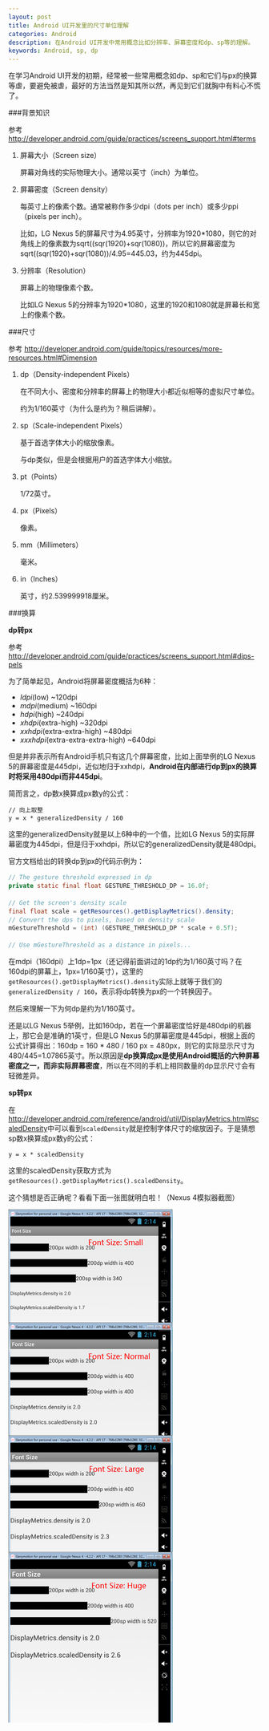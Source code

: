 ```yaml
---
layout: post
title: Android UI开发里的尺寸单位理解
categories: Android
description: 在Android UI开发中常用概念比如分辨率、屏幕密度和dp、sp等的理解。
keywords: Android, sp, dp
---
```


在学习Android UI开发的初期，经常被一些常用概念如dp、sp和它们与px的换算等虐，要避免被虐，最好的方法当然是知其所以然，再见到它们就胸中有料心不慌了。

###背景知识

参考 <http://developer.android.com/guide/practices/screens_support.html#terms>

1. 屏幕大小（Screen size）

	屏幕对角线的实际物理大小。通常以英寸（inch）为单位。

1. 屏幕密度（Screen density）

	每英寸上的像素个数。通常被称作多少dpi（dots per inch）或多少ppi（pixels per inch）。

    比如，LG Nexus 5的屏幕尺寸为4.95英寸，分辨率为1920*1080，则它的对角线上的像素数为sqrt((sqr(1920)+sqr(1080))，所以它的屏幕密度为sqrt((sqr(1920)+sqr(1080))/4.95=445.03，约为445dpi。

1. 分辨率（Resolution）

	屏幕上的物理像素个数。

    比如LG Nexus 5的分辨率为1920*1080，这里的1920和1080就是屏幕长和宽上的像素个数。

###尺寸

参考 <http://developer.android.com/guide/topics/resources/more-resources.html#Dimension>

1. dp（Density-independent Pixels）

	在不同大小、密度和分辨率的屏幕上的物理大小都近似相等的虚拟尺寸单位。

    约为1/160英寸（为什么是约为？稍后讲解）。

1. sp（Scale-independent Pixels）

	基于首选字体大小的缩放像素。

    与dp类似，但是会根据用户的首选字体大小缩放。

1. pt（Points）

    1/72英寸。

1. px（Pixels）

    像素。

1. mm（Millimeters）

    毫米。

1. in（Inches）

    英寸，约2.539999918厘米。

###换算

**dp转px**

参考<http://developer.android.com/guide/practices/screens_support.html#dips-pels>

为了简单起见，Android将屏幕密度概括为6种：

* *ldpi*(low) ~120dpi
* *mdpi*(medium) ~160dpi
* *hdpi*(high) ~240dpi
* *xhdpi*(extra-high) ~320dpi
* *xxhdpi*(extra-extra-high) ~480dpi
* *xxxhdpi*(extra-extra-extra-high) ~640dpi

但是并非表示所有Android手机只有这几个屏幕密度，比如上面举例的LG Nexus 5的屏幕密度是445dpi，近似地归于xxhdpi，**Android在内部进行dp到px的换算时将采用480dpi而非445dpi**。

简而言之，dp数x换算成px数y的公式：

```
// 向上取整
y = x * generalizedDensity / 160
```

这里的generalizedDensity就是以上6种中的一个值，比如LG Nexus 5的实际屏幕密度为445dpi，但是归于xxhdpi，所以它的generalizedDensity就是480dpi。

官方文档给出的转换dp到px的代码示例为：

```java
// The gesture threshold expressed in dp
private static final float GESTURE_THRESHOLD_DP = 16.0f;

// Get the screen's density scale
final float scale = getResources().getDisplayMetrics().density;
// Convert the dps to pixels, based on density scale
mGestureThreshold = (int) (GESTURE_THRESHOLD_DP * scale + 0.5f);

// Use mGestureThreshold as a distance in pixels...
```

在mdpi（160dpi）上1dp=1px（还记得前面讲过的1dp约为1/160英寸吗？在160dpi的屏幕上，1px=1/160英寸），这里的`getResources().getDisplayMetrics().density`实际上就等于我们的`generalizedDensity / 160`，表示将dp转换为px的一个转换因子。

然后来理解一下为何dp是约为1/160英寸。

还是以LG Nexus 5举例，比如160dp，若在一个屏幕密度恰好是480dpi的机器上，那它会是准确的1英寸，但是LG Nexus 5的屏幕密度是445dpi，根据上面的公式计算得出：160dp = 160 * 480 / 160 px = 480px，则它的实际显示尺寸为480/445=1.07865英寸。所以原因是**dp换算成px是使用Android概括的六种屏幕密度之一，而非实际屏幕密度**，所以在不同的手机上相同数量的dp显示尺寸会有轻微差异。

**sp转px**

在<http://developer.android.com/reference/android/util/DisplayMetrics.html#scaledDensity>中可以看到`scaledDensity`就是控制字体尺寸的缩放因子。于是猜想sp数x换算成px数y的公式：

```
y = x * scaledDensity
```

这里的scaledDensity获取方式为`getResources().getDisplayMetrics().scaledDensity`。

这个猜想是否正确呢？看看下面一张图就明白啦！（Nexus 4模拟器截图）

![font-size](/images/posts/android/font-size.png)
